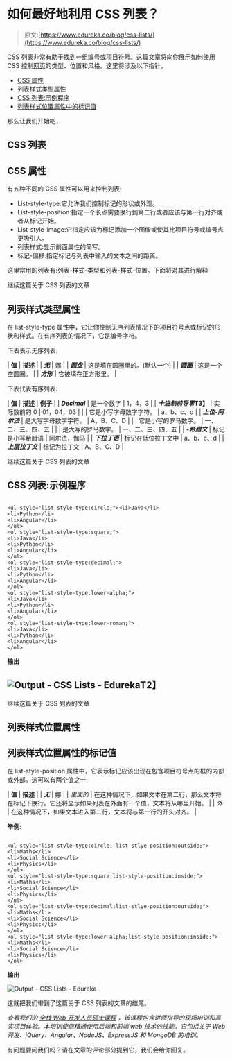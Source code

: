 # 如何最好地利用 CSS 列表？

> 原文:[https://www.edureka.co/blog/css-lists/](https://www.edureka.co/blog/css-lists/)

CSS 列表非常有助于找到一组编号或项目符号。这篇文章将向你展示如何使用 CSS 控制[网页](https://www.edureka.co/blog/category/front-end-web-development/)的类型、位置和风格。这里将涉及以下指针，

*   [CSS 属性](#CSSProperties)
*   [列表样式类型属性](#Thelist-style-typeProperty)
*   [CSS 列表:示例程序](#CSSLists:SampleProgram)
*   [列表样式位置属性中的标记值](#MarkerValuesForInlist-style-positionproperty)

那么让我们开始吧，

## **CSS 列表**

## **CSS 属性**

有五种不同的 CSS 属性可以用来控制列表:

*   List-style-type:它允许我们控制标记的形状或外观。
*   List-style-position:指定一个长点需要换行到第二行或者应该与第一行对齐或者从标记开始。
*   List-style-image:它指定应该为标记添加一个图像或使其比项目符号或编号点更吸引人。
*   列表样式:显示前面属性的简写。
*   标记-偏移:指定标记与列表中输入的文本之间的距离。

这里常用的列表有:列表-样式-类型和列表-样式-位置。下面将对其进行解释

继续这篇关于 CSS 列表的文章

## **列表样式类型属性**

在 list-style-type 属性中，它让你控制无序列表情况下的项目符号点或标记的形状和样式。在有序列表的情况下，它是编号字符。

下表表示无序列表:

| **值** | **描述** |
| ***无*** | 娜 |
| ***圆盘*** | 这是填在圆圈里的。(默认一个) |
| ***圆圈*** | 这是一个空圆圈。 |
| ***方形*** | 它被填在正方形里。 |

下表代表有序列表:

| **值** | **描述** | **例子** |
| ***Decimal*** | 是一个数字 | 1，4，3 |
| ***十进制前导零*T3】** | 实际数前的 0 | 01，04，03 |
|  | 它是小写字母数字字符。 | a、b、c、d |
| ***上位-阿尔法*** | 是大写字母数字字符。 | A、B、C、D |
|  | 它是小写的罗马数字。 | 一、二、三、四、五 |
|  | 是大写的罗马数字。 | 一、二、三、四、五 |
| ***-希腊文*** | 标记是小写希腊语 | 阿尔法，伽马 |
| ***下拉丁语*** | 标记在低位拉丁文中 | a、b、c、d |
| ***上层拉丁文*** | 标记为拉丁文 | A、B、C、D |

继续这篇关于 CSS 列表的文章

## **CSS 列表:示例程序**

```

<ul style="list-style-type:circle;"><li>Java</li>
<li>Python</li>
<li>Angular</li>
</ul>
<ul style="list-style-type:square;">
<li>Java</li>
<li>Python</li>
<li>Angular</li>
</ul>
<ol style="list-style-type:decimal;">
<li>Java</li>
<li>Python</li>
<li>Angular</li>
</ol>
<ol style="list-style-type:lower-alpha;">
<li>Java</li>
<li>Python</li>
<li>Angular</li>
</ol>
<ol style="list-style-type:lower-roman;">
<li>Java</li>
<li>Python</li>
<li>Angular</li>
</ol>

```

**输出**

## **![Output - CSS Lists - Edureka](../Images/1a9a868a5bd3bd546732426f135bf166.png)T2】**

继续这篇关于 CSS 列表的文章

## **列表样式位置属性**

## **列表样式位置属性的标记值**

在 list-style-position 属性中，它表示标记应该出现在包含项目符号点的框的内部或外部。这可以有两个值之一:

| **值** | **描述** |
| ***无*** | 娜 |
| *里面的* | 在这种情况下，如果文本在第二行，那么文本将在标记下换行。它还将显示如果列表在外面有一个值，文本将从哪里开始。 |
| *外* | 在这种情况下，如果文本进入第二行，文本将与第一行的开头对齐。 |

**举例:**

```

<ul style="list-style-type:circle; list-stlye-position:outside;"><li>Maths</li>
<li>Social Science</li>
<li>Physics</li>
</ul>
<ul style="list-style-type:square;list-style-position:inside;">
<li>Maths</li>
<li>Social Science</li>
<li>Physics</li>
</ul>
<ol style="list-style-type:decimal;list-stlye-position:outside;">
<li>Maths</li>
<li>Social Science</li>
<li>Physics</li>
</ol>
<ol style="list-style-type:lower-alpha;list-style-position:inside;">
<li>Maths</li>
<li>Social Science</li>
<li>Physics</li>
</ol>

```

**输出**

![Output - CSS Lists - Edureka](../Images/3c9d57216d6893c485f75f66bd27802a.png)

这就把我们带到了这篇关于 CSS 列表的文章的结尾。

*查看我们的  [全栈 Web 开发人员硕士课程](https://www.edureka.co/masters-program/full-stack-developer-training) ，该课程包含讲师指导的现场培训和真实项目体验。本培训使您精通使用后端和前端 web 技术的技能。它包括关于 Web 开发、jQuery、Angular、NodeJS、ExpressJS 和 MongoDB 的培训。*

有问题要问我们吗？请在文章的评论部分提到它，我们会给你回复。